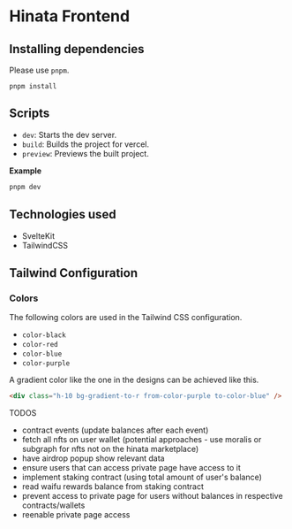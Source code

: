 # Hinata Frontend

## Installing dependencies

Please use `pnpm`.

```
pnpm install
```

## Scripts

- `dev`: Starts the dev server.
- `build`: Builds the project for vercel.
- `preview`: Previews the built project.

**Example**

```bash
pnpm dev
```

## Technologies used

- SvelteKit
- TailwindCSS

## Tailwind Configuration

### Colors

The following colors are used in the Tailwind CSS configuration.

- `color-black`
- `color-red`
- `color-blue`
- `color-purple`

A gradient color like the one in the designs can be achieved like this.

```html
<div class="h-10 bg-gradient-to-r from-color-purple to-color-blue" />
```

TODOS

- contract events (update balances after each event)
- fetch all nfts on user wallet (potential approaches - use moralis or subgraph for nfts not on the hinata marketplace)
- have airdrop popup show relevant data
- ensure users that can access private page have access to it
- implement staking contract (using total amount of user's balance)
- read waifu rewards balance from staking contract
- prevent access to private page for users without balances in respective contracts/wallets
- reenable private page access